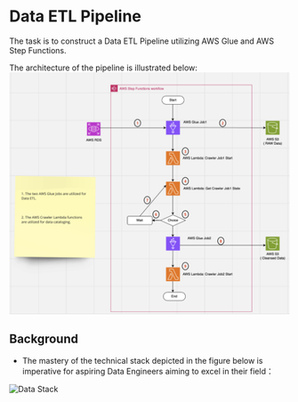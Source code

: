 # Data ETL Pipeline 
The task is to construct a Data ETL Pipeline utilizing AWS Glue and AWS Step Functions.

The architecture of the pipeline is illustrated below:
![Data ETL Pipeline](images/ETL.png)

## Background

- The mastery of the technical stack depicted in the figure below is imperative for aspiring Data Engineers aiming to excel in their field：

![Data Stack](images/Stack.png)
